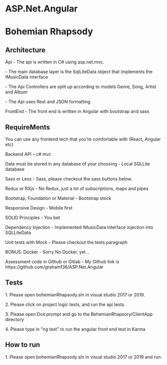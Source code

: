 # ASP.Net.Angular

<H1>Bohemian Rhapsody</H1>
<h2>Architecture</h2>
<p>Api - The api is written in C# using asp.net.mvc.</p>
<p>    - The main database layer is the SqlLiteData object that implements the IMusicData interface</p>
<p>    - The Api Controllers are split up according to models Genre, Song, Artist and Album</p>
<p>    - The Api uses Rest and JSON formatting</p>
<p>FrontEnd - The front end is written in Angular with bootstrap and sass</p>

<h2>RequireMents</h2>
<p>You can use any frontend tech that you’re comfortable with (React, Angular etc)</p>
<p>Backend API – c# mvc</p>
<p> Data must be stored in any database of your choosing - Local SQLLite database</p>
<p> Sass or Less - Sass, please checkout the sass buttons below.</p>
<p> Redux or RXjs - No Redux, just a lot of subscriptions, maps and pipes</p>
<p> Bootstrap, Foundation or Material - Bootstrap stock</p>
<p> Responsive Design - Mobile first</p>
<p> SOLID Principles - You bet</p>
<p> Dependency Injection - Implemented IMusicData Interface injection into SQLLiteData</p>
<p>Unit tests with Mock - Please checkout the tests paragraph</p>
<p> BONUS: Docker - Sorry No Docker, yet ..  </p>
<p> Assessment code in Github or Gitlab - My Github link is https://github.com/graham136/ASP.Net.Angular</p>

<H2>Tests</H2>
<p>1. Please open bohemianRhapsody.sln in visual studio 2017 or 2019.</p>
<p>2. Please click on project logic tests, and run the api tests.</p>
<p>3. Please open Dos prompt and go to the BehemianRhapsory/ClientApp directory</p>
<p>4. Please type in "ng test" to run the angular front end test in Karma</p>

<H2>How to run</H2>
<p>1. Please open bohemianRhapsody.sln in visual studio 2017 or 2019 and run.</p>
